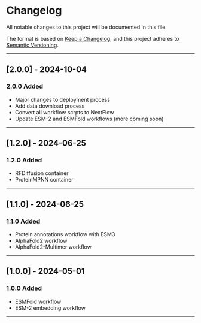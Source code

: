 # Changelog

All notable changes to this project will be documented in this file.

The format is based on [Keep a Changelog](https://keepachangelog.com/en/1.0.0/),
and this project adheres to [Semantic Versioning](https://semver.org/spec/v2.0.0.html).

---

## [2.0.0] - 2024-10-04

### 2.0.0 Added

- Major changes to deployment process
- Add data download process
- Convert all workflow scrpts to NextFlow
- Update ESM-2 and ESMFold workflows (more coming soon)

---

## [1.2.0] - 2024-06-25

### 1.2.0 Added

- RFDiffusion container
- ProteinMPNN container

---

## [1.1.0] - 2024-06-25

### 1.1.0 Added

- Protein annotations workflow with ESM3
- AlphaFold2 workflow
- AlphaFold2-Multimer workflow

---

## [1.0.0] - 2024-05-01

### 1.0.0 Added

- ESMFold workflow
- ESM-2 embedding workflow

---
